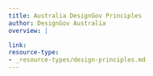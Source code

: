 ```yaml
---
title: Australia DesignGov Principles
author: DesignGov Australia
overview: |

link:
resource-type:
- _resource-types/design-principles.md
---
```


